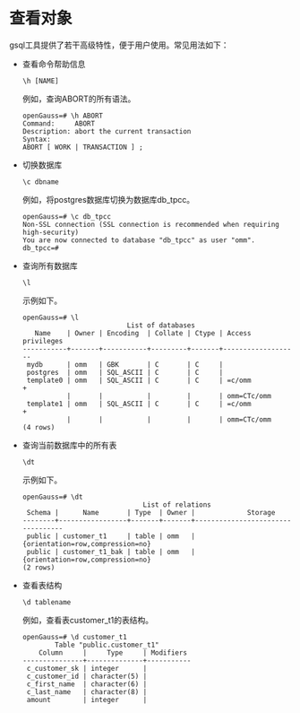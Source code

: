 # 查看对象<a name="ZH-CN_TOPIC_0000001255221829"></a>

gsql工具提供了若干高级特性，便于用户使用。常见用法如下：

-   查看命令帮助信息

    ```
    \h [NAME]
    ```

    例如，查询ABORT的所有语法。

    ```
    openGauss=# \h ABORT
    Command:     ABORT
    Description: abort the current transaction
    Syntax:
    ABORT [ WORK | TRANSACTION ] ;
    ```

-   切换数据库

    ```
    \c dbname
    ```

    例如，将postgres数据库切换为数据库db\_tpcc。

    ```
    openGauss=# \c db_tpcc
    Non-SSL connection (SSL connection is recommended when requiring high-security)
    You are now connected to database "db_tpcc" as user "omm".
    db_tpcc=# 
    ```

-   查询所有数据库

    ```
    \l
    ```

    示例如下。

    ```
    openGauss=# \l
                              List of databases
       Name    | Owner | Encoding  | Collate | Ctype | Access privileges
    -----------+-------+-----------+---------+-------+-------------------
     mydb      | omm   | GBK       | C       | C     |
     postgres  | omm   | SQL_ASCII | C       | C     |
     template0 | omm   | SQL_ASCII | C       | C     | =c/omm           +
               |       |           |         |       | omm=CTc/omm
     template1 | omm   | SQL_ASCII | C       | C     | =c/omm           +
               |       |           |         |       | omm=CTc/omm
    (4 rows)
    ```


-   查询当前数据库中的所有表

    ```
    \dt
    ```

    示例如下。

    ```
    openGauss=# \dt
                                  List of relations
     Schema |      Name       | Type  | Owner |             Storage
    --------+-----------------+-------+-------+----------------------------------
     public | customer_t1     | table | omm   | {orientation=row,compression=no}
     public | customer_t1_bak | table | omm   | {orientation=row,compression=no}
    (2 rows)
    ```


-   查看表结构

    ```
    \d tablename
    ```

    例如，查看表customer\_t1的表结构。

    ```
    openGauss=# \d customer_t1
            Table "public.customer_t1"
        Column     |     Type     | Modifiers
    ---------------+--------------+-----------
     c_customer_sk | integer      |
     c_customer_id | character(5) |
     c_first_name  | character(6) |
     c_last_name   | character(8) |
     amount        | integer      |
    ```


